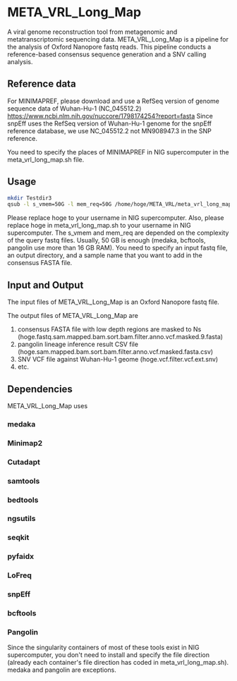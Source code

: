 # META_VRL_Long_Map
A viral genome reconstruction tool from metagenomic and metatranscriptomic sequencing data.
META_VRL_Long_Map is a pipeline for the analysis of Oxford Nanopore fastq reads.
This pipeline conducts a reference-based consensus sequence generation and a SNV calling analysis.

## Reference data
For MINIMAPREF, please download and use a RefSeq version of genome sequence data of Wuhan-Hu-1 (NC_045512.2)
https://www.ncbi.nlm.nih.gov/nuccore/1798174254?report=fasta
Since snpEff uses the RefSeq version of Wuhan-Hu-1 genome for the snpEff reference database, we use NC_045512.2 not MN908947.3 in the SNP reference.

You need to specify the places of MINIMAPREF in NIG supercomputer in the meta_vrl_long_map.sh file.

## Usage
```bash
mkdir Testdir3
qsub -l s_vmem=50G -l mem_req=50G /home/hoge/META_VRL/meta_vrl_long_map.sh /home/hoge/Nanopore_Sample1.fastq /home/hoge/Testdir3 samplename
```
Please replace hoge to your username in NIG supercomputer.
Also, please replace hoge in meta_vrl_long_map.sh to your username in NIG supercomputer.
The s_vmem and mem_req are depended on the complexity of the query fastq files. Usually, 50 GB is enough (medaka, bcftools, pangolin use more than 16 GB RAM).
You need to specify an input fastq file, an output directory, and a sample name that you want to add in the consensus FASTA file.

## Input and Output
The input files of META_VRL_Long_Map is an Oxford Nanopore fastq file.

The output files of META_VRL_Long_Map are 
1. consensus FASTA file with low depth regions are masked to Ns (hoge.fastq.sam.mapped.bam.sort.bam.filter.anno.vcf.masked.9.fasta)
2. pangolin lineage inference result CSV file (hoge.sam.mapped.bam.sort.bam.filter.anno.vcf.masked.fasta.csv)
3. SNV VCF file against Wuhan-Hu-1 geome (hoge.vcf.filter.vcf.ext.snv)
4. etc.

## Dependencies
META_VRL_Long_Map uses
### medaka
### Minimap2
### Cutadapt
### samtools
### bedtools
### ngsutils
### seqkit
### pyfaidx
### LoFreq
### snpEff
### bcftools
### Pangolin

Since the singularity containers of most of these tools exist in NIG supercomputer, you don't need to install and specify the file direction (already each container's file direction has coded in meta_vrl_long_map.sh). medaka and pangolin are exceptions.
